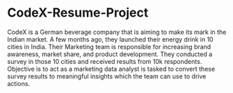 # CodeX-Resume-Project

CodeX is a German beverage company that is aiming to make its mark in the Indian market.  A few months ago, they launched their energy drink in 10 cities in India.
Their Marketing team is responsible for increasing brand awareness, market share, and product development. 
They conducted a survey in those 10 cities and received results from 10k respondents. 
Objective is to act as a marketing data analyst is tasked to convert these survey results to meaningful insights which the team can use to drive actions.


